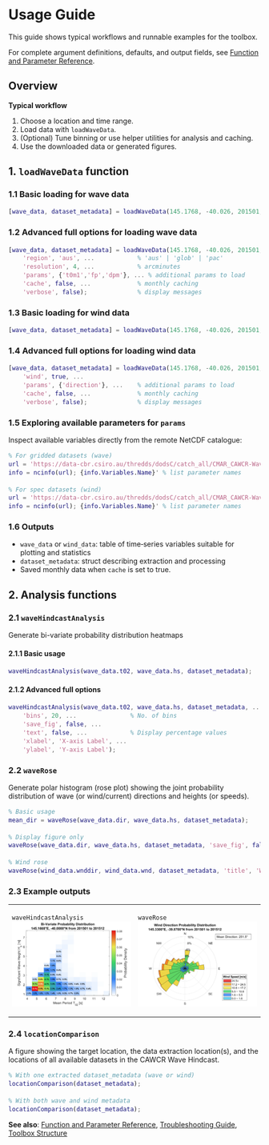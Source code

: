 # Usage Guide

This guide shows typical workflows and runnable examples for the toolbox.

For complete argument definitions, defaults, and output fields, see [Function and Parameter Reference](parameters.md).

## Overview

**Typical workflow**

1. Choose a location and time range.
2. Load data with `loadWaveData`.
3. (Optional) Tune binning or use helper utilities for analysis and caching.
4. Use the downloaded data or generated figures.

## 1. `loadWaveData` function

### 1.1 Basic loading for wave data

```matlab
[wave_data, dataset_metadata] = loadWaveData(145.1768, -40.026, 201501, 201512);
```

### 1.2 Advanced full options for loading wave data

```matlab
[wave_data, dataset_metadata] = loadWaveData(145.1768, -40.026, 201501, 201512, ...
    'region', 'aus', ...            % 'aus' | 'glob' | 'pac'
    'resolution', 4, ...            % arcminutes
    'params', {'t0m1','fp','dpm'}, ... % additional params to load
    'cache', false, ...             % monthly caching
    'verbose', false);              % display messages
```

### 1.3 Basic loading for wind data

```matlab
[wave_data, dataset_metadata] = loadWaveData(145.1768, -40.026, 201501, 201512, 'wind', true);
```

### 1.4 Advanced full options for loading wind data

```matlab
[wave_data, dataset_metadata] = loadWaveData(145.1768, -40.026, 201501, 201512, ...
    'wind', true, ...
    'params', {'direction'}, ...    % additional params to load
    'cache', false, ...             % monthly caching
    'verbose', false);              % display messages
```

### 1.5 Exploring available parameters for `params`

Inspect available variables directly from the remote NetCDF catalogue:

```matlab
% For gridded datasets (wave)
url = 'https://data-cbr.csiro.au/thredds/dodsC/catch_all/CMAR_CAWCR-Wave_archive/CAWCR_Wave_Hindcast_aggregate/gridded/ww3.aus_4m.202508.nc';
info = ncinfo(url); {info.Variables.Name}' % list parameter names

% For spec datasets (wind)
url = 'https://data-cbr.csiro.au/thredds/dodsC/catch_all/CMAR_CAWCR-Wave_archive/CAWCR_Wave_Hindcast_aggregate/spec/ww3.202508_spec.nc';
info = ncinfo(url); {info.Variables.Name}' % list parameter names
```

### 1.6 Outputs

- `wave_data` or `wind_data`: table of time‑series variables suitable for plotting and statistics
- `dataset_metadata`: struct describing extraction and processing
- Saved monthly data when `cache` is set to true.

## 2. Analysis functions

### 2.1 `waveHindcastAnalysis`

Generate bi-variate probability distribution heatmaps

#### 2.1.1 Basic usage

```matlab
waveHindcastAnalysis(wave_data.t02, wave_data.hs, dataset_metadata);
```

#### 2.1.2 Advanced full options

```matlab
waveHindcastAnalysis(wave_data.t02, wave_data.hs, dataset_metadata, ...
    'bins', 20, ...               % No. of bins
    'save_fig', false, ...
    'text', false, ...            % Display percentage values
    'xlabel', 'X-axis Label', ...
    'ylabel', 'Y-axis Label');
```

### 2.2 `waveRose`

Generate polar histogram (rose plot) showing the joint probability distribution of wave (or wind/current) directions and heights (or speeds).

```matlab
% Basic usage
mean_dir = waveRose(wave_data.dir, wave_data.hs, dataset_metadata);

% Display figure only
waveRose(wave_data.dir, wave_data.hs, dataset_metadata, 'save_fig', false);

% Wind rose
waveRose(wind_data.wnddir, wind_data.wnd, dataset_metadata, 'title', 'Wind');
```

### 2.3 Example outputs

<table>
<tr>
<td width="50%">

`waveHindcastAnalysis`
![Bi-Variate Probability Distribution](figures/biVariate_201501_201512_145.1668E_-40.0000N.png)

</td>
<td width="50%">

`waveRose`
![Wind Rose](figures/windRose_201501_201512_145.3300E_-39.8700N.png)

</td>
</tr>
</table>

### 2.4 **`locationComparison`**

A figure showing the target location, the data extraction location(s), and the locations of all available datasets in the CAWCR Wave Hindcast.

```matlab
% With one extracted dataset_metadata (wave or wind)
locationComparison(dataset_metadata);

% With both wave and wind metadata
locationComparison(dataset_metadata);
```

**See also**: [Function and Parameter Reference](parameters.md), [Troubleshooting Guide](troubleshooting.md), [Toolbox Structure](structure.md)
